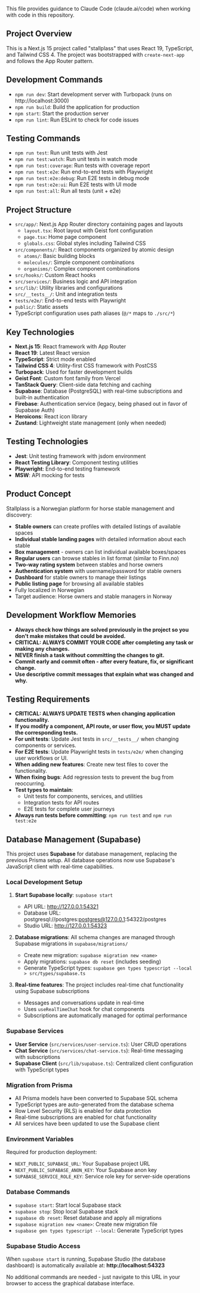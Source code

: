 This file provides guidance to Claude Code (claude.ai/code) when working with code in this repository.

## Project Overview

This is a Next.js 15 project called "stallplass" that uses React 19, TypeScript, and Tailwind CSS 4. The project was bootstrapped with `create-next-app` and follows the App Router pattern.

## Development Commands

- `npm run dev`: Start development server with Turbopack (runs on http://localhost:3000)
- `npm run build`: Build the application for production
- `npm start`: Start the production server
- `npm run lint`: Run ESLint to check for code issues

## Testing Commands

- `npm run test`: Run unit tests with Jest
- `npm run test:watch`: Run unit tests in watch mode
- `npm run test:coverage`: Run tests with coverage report
- `npm run test:e2e`: Run end-to-end tests with Playwright
- `npm run test:e2e:debug`: Run E2E tests in debug mode
- `npm run test:e2e:ui`: Run E2E tests with UI mode
- `npm run test:all`: Run all tests (unit + e2e)

## Project Structure

- `src/app/`: Next.js App Router directory containing pages and layouts
  - `layout.tsx`: Root layout with Geist font configuration
  - `page.tsx`: Home page component
  - `globals.css`: Global styles including Tailwind CSS
- `src/components/`: React components organized by atomic design
  - `atoms/`: Basic building blocks
  - `molecules/`: Simple component combinations
  - `organisms/`: Complex component combinations
- `src/hooks/`: Custom React hooks
- `src/services/`: Business logic and API integration
- `src/lib/`: Utility libraries and configurations
- `src/__tests__/`: Unit and integration tests
- `tests/e2e/`: End-to-end tests with Playwright
- `public/`: Static assets
- TypeScript configuration uses path aliases (`@/*` maps to `./src/*`)

## Key Technologies

- **Next.js 15**: React framework with App Router
- **React 19**: Latest React version
- **TypeScript**: Strict mode enabled
- **Tailwind CSS 4**: Utility-first CSS framework with PostCSS
- **Turbopack**: Used for faster development builds
- **Geist Font**: Custom font family from Vercel
- **TanStack Query**: Client-side data fetching and caching
- **Supabase**: Database (PostgreSQL) with real-time subscriptions and built-in authentication
- **Firebase**: Authentication service (legacy, being phased out in favor of Supabase Auth)
- **Heroicons**: React icon library
- **Zustand**: Lightweight state management (only when needed)

## Testing Technologies

- **Jest**: Unit testing framework with jsdom environment
- **React Testing Library**: Component testing utilities
- **Playwright**: End-to-end testing framework
- **MSW**: API mocking for tests

## Product Concept

Stallplass is a Norwegian platform for horse stable management and discovery:
- **Stable owners** can create profiles with detailed listings of available spaces
- **Individual stable landing pages** with detailed information about each stable
- **Box management** - owners can list individual available boxes/spaces
- **Regular users** can browse stables in list format (similar to Finn.no)
- **Two-way rating system** between stables and horse owners
- **Authentication system** with username/password for stable owners
- **Dashboard** for stable owners to manage their listings
- **Public listing page** for browsing all available stables
- Fully localized in Norwegian
- Target audience: Horse owners and stable managers in Norway

## Development Workflow Memories

- **Always check how things are solved previously in the project so you don't make mistakes that could be avoided.**
- **CRITICAL: ALWAYS COMMIT YOUR CODE after completing any task or making any changes.**
- **NEVER finish a task without committing the changes to git.**
- **Commit early and commit often - after every feature, fix, or significant change.**
- **Use descriptive commit messages that explain what was changed and why.**

## Testing Requirements

- **CRITICAL: ALWAYS UPDATE TESTS when changing application functionality.**
- **If you modify a component, API route, or user flow, you MUST update the corresponding tests.**
- **For unit tests**: Update Jest tests in `src/__tests__/` when changing components or services.
- **For E2E tests**: Update Playwright tests in `tests/e2e/` when changing user workflows or UI.
- **When adding new features**: Create new test files to cover the functionality.
- **When fixing bugs**: Add regression tests to prevent the bug from reoccurring.
- **Test types to maintain**:
  - Unit tests for components, services, and utilities
  - Integration tests for API routes
  - E2E tests for complete user journeys
- **Always run tests before committing**: `npm run test` and `npm run test:e2e`

## Database Management (Supabase)

This project uses **Supabase** for database management, replacing the previous Prisma setup. All database operations now use Supabase's JavaScript client with real-time capabilities.

### Local Development Setup

1. **Start Supabase locally**: `supabase start`
   - API URL: http://127.0.0.1:54321
   - Database URL: postgresql://postgres:postgres@127.0.0.1:54322/postgres
   - Studio URL: http://127.0.0.1:54323

2. **Database migrations**: All schema changes are managed through Supabase migrations in `supabase/migrations/`
   - Create new migration: `supabase migration new <name>`
   - Apply migrations: `supabase db reset` (includes seeding)
   - Generate TypeScript types: `supabase gen types typescript --local > src/types/supabase.ts`

3. **Real-time features**: The project includes real-time chat functionality using Supabase subscriptions
   - Messages and conversations update in real-time
   - Uses `useRealTimeChat` hook for chat components
   - Subscriptions are automatically managed for optimal performance

### Supabase Services

- **User Service** (`src/services/user-service.ts`): User CRUD operations
- **Chat Service** (`src/services/chat-service.ts`): Real-time messaging with subscriptions
- **Supabase Client** (`src/lib/supabase.ts`): Centralized client configuration with TypeScript types

### Migration from Prisma

- All Prisma models have been converted to Supabase SQL schema
- TypeScript types are auto-generated from the database schema
- Row Level Security (RLS) is enabled for data protection
- Real-time subscriptions are enabled for chat functionality
- All services have been updated to use the Supabase client

### Environment Variables

Required for production deployment:
- `NEXT_PUBLIC_SUPABASE_URL`: Your Supabase project URL
- `NEXT_PUBLIC_SUPABASE_ANON_KEY`: Your Supabase anon key
- `SUPABASE_SERVICE_ROLE_KEY`: Service role key for server-side operations

### Database Commands

- `supabase start`: Start local Supabase stack
- `supabase stop`: Stop local Supabase stack
- `supabase db reset`: Reset database and apply all migrations
- `supabase migration new <name>`: Create new migration file
- `supabase gen types typescript --local`: Generate TypeScript types

### Supabase Studio Access

When `supabase start` is running, Supabase Studio (the database dashboard) is automatically available at:
**http://localhost:54323**

No additional commands are needed - just navigate to this URL in your browser to access the graphical database interface.